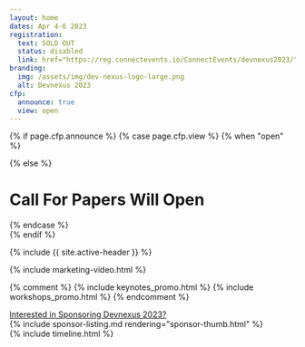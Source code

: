 ```yaml
---
layout: home
dates: Apr 4-6 2023
registration:
  text: SOLD OUT
  status: disabled
  link: href="https://reg.connectevents.io/ConnectEvents/devnexus2023/"
branding:
  img: /assets/img/dev-nexus-logo-large.png
  alt: Devnexus 2023
cfp:
  announce: true
  view: open
---
```

{% if page.cfp.announce %} {% case page.cfp.view %} {% when "open" %}

<!--- <div class="featured-header"><h1 class="top-intro"><a href="/call-for-papers">CLICK HERE TO SUBMIT TO THE CALL FOR PAPERS (CLOSES NOV 22, 2022)</a></h1></div>--->

{% else %}

<div class="featured-header"><h1 class="top-intro">Call For Papers Will Open</h1></div>

{% endcase %}<br>{% endif %}

{% include {{ site.active-header }} %}

{% include marketing-video.html %}

{% comment %} {% include keynotes_promo.html %} {% include workshops_promo.html %} {% endcomment %}

<div class="row"><a name="sponsorlist"></a><div class="featured-header"><a class="action-header" href="https://ajug.typeform.com/to/BTa7bZ">Interested in Sponsoring Devnexus 2023?</a></div> {% include sponsor-listing.md rendering="sponsor-thumb.html" %}</div>

<div><a name="timeline"></a> {% include timeline.html %}</div>